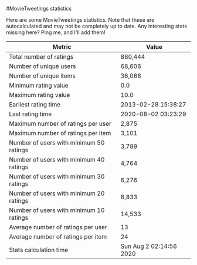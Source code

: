 #MovieTweetings statistics

Here are some MovieTweetings statistics. Note that these are autocalculated and may not be completely up to date. Any interesting stats missing here? Ping me, and I'll add them!

Metric | Value
--- | ---
Total number of ratings                 | 880,444
Number of unique users                  | 68,606
Number of unique items                  | 36,068
Minimum rating value                    | 0.0
Maximum rating value                    | 10.0
Earliest rating time                    | 2013-02-28 15:38:27
Last rating time                        | 2020-08-02 03:23:29
Maximum number of ratings per user      | 2,875
Maximum number of ratings per item      | 3,101
Number of users with minimum 50 ratings | 3,789
Number of users with minimum 40 ratings | 4,764
Number of users with minimum 30 ratings | 6,276
Number of users with minimum 20 ratings | 8,833
Number of users with minimum 10 ratings | 14,533
Average number of ratings per user      | 13
Average number of ratings per item      | 24
Stats calculation time                  | Sun Aug  2 02:14:56 2020

